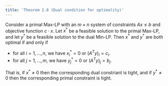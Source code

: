 ```yaml
---
title: 'Theorem 2.8 (Dual condition for optimality)'
---
```


Consider a primal Max-LP with an $m\times n$ system of constraints
$Ax\leq b$ and objective function $c\cdot x$. Let $x^*$ be a feasible
solution to the primal Max-LP, and let $y^*$ be a feasible solution to
the dual Min-LP. Then $x^*$ and $y^*$ are both optimal if and only if

- for all $i=1,\ldots,n$, we have $x^*_i=0$ or $(A^Ty)_i=c_i$.
- for all $j=1,\ldots,m$, we have $y^*_j=0$ or $(A^Ty)_j=b_j$.

That is, if $x^*\neq0$ then the corresponding dual constriant is
tight, and if $y^*\neq0$ then the corresponding primal constraint is
tight.

